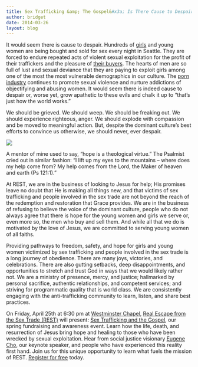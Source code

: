 ```yaml
---
title: Sex Trafficking &amp; The Gospel&#x3a; Is There Cause to Despair&#x3f;
author: bridget
date: 2014-03-26
layout: blog
---
```


It would seem there is cause to despair. Hundreds of [girls](http://iwantrest.com/2013/09/17/10-things-you-might-not-know-about-women-being-sold-for-sex/) and young women are being bought and sold for sex every night in Seattle. They are forced to endure repeated acts of violent sexual exploitation for the profit of their traffickers and the pleasure of [their buyers](http://iwantrest.com/2013/04/30/ten-things-you-might-not-know-about-men-who-buy-sex/). The hearts of men are so full of lust and sexual deviance that they are paying to exploit girls among one of the most the most vulnerable demographics in our culture. The [porn industry](http://iwantrest.com/2013/12/10/10-things-you-might-not-know-about-porn/) continues to promote sexual violence and nurture addictions of objectifying and abusing women. It would seem there is indeed cause to despair or, worse yet, grow apathetic to these evils and chalk it up to “that’s just how the world works.”

We should be grieved. We should weep. We should be freaking out. We should experience righteous, anger. We should explode with compassion and be moved to meaningful action. But, despite the dominant culture’s best efforts to convince us otherwise, we should never, ever despair.

![](http://stopbuyinggirls.com/uploads/ST-G-Square-2.png)

A mentor of mine used to say, “hope is a theological virtue.” The Psalmist cried out in similar fashion: “I lift up my eyes to the mountains – where does my help come from? My help comes from the Lord, the Maker of heaven and earth (Ps 121:1).”

At REST, we are in the business of looking to Jesus for help; His promises leave no doubt that He is making all things new, and that victims of sex trafficking and people involved in the sex trade are not beyond the reach of the redemption and restoration that Grace provides. We are in the business of refusing to believe the voice of the dominant culture, people who do not always agree that there is hope for the young women and girls we serve or, even more so, the men who buy and sell them. And while all that we do is motivated by the love of Jesus, we are committed to serving young women of all faiths.

Providing pathways to freedom, safety, and hope for girls and young women victimized by sex trafficking and people involved in the sex trade is a long journey of obedience. There are many joys, victories, and celebrations. There are also gutting setbacks, deep disappointments, and opportunities to stretch and trust God in ways that we would likely rather not. We are a ministry of presence, mercy, and justice; hallmarked by personal sacrifice, authentic relationships, and competent services; and striving for programmatic quality that is world class. We are consistently engaging with the anti-trafficking community to learn, listen, and share best practices.

On Friday, April 25th at 6:30 pm at [Westminster Chapel](http://www.westminster.org/), [Real Escape from the Sex Trade (REST)](http://iwantrest.com/about/) will present: [Sex Trafficking and the Gospel](https://www.facebook.com/events/228401017351545/), our spring fundraising and awareness event. Learn how the life, death, and resurrection of Jesus bring hope and healing to those who have been wrecked by sexual exploitation. Hear from social justice visionary [Eugene Cho](https://www.facebook.com/eugenecho?fref=ts), our keynote speaker, and people who have experienced this reality first hand. Join us for this unique opportunity to learn what fuels the mission of REST. [Register for free](https://www.facebook.com/events/228401017351545/) today.